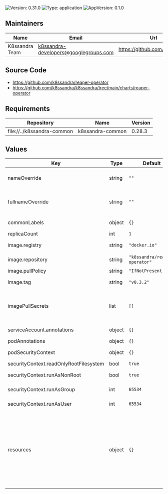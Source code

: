 

![Version: 0.31.0](https://img.shields.io/badge/Version-0.31.0-informational?style=flat-square) ![Type: application](https://img.shields.io/badge/Type-application-informational?style=flat-square) ![AppVersion: 0.1.0](https://img.shields.io/badge/AppVersion-0.1.0-informational?style=flat-square)

## Maintainers

| Name | Email | Url |
| ---- | ------ | --- |
| K8ssandra Team | k8ssandra-developers@googlegroups.com | https://github.com/k8ssandra |

## Source Code

* <https://github.com/k8ssandra/reaper-operator>
* <https://github.com/k8ssandra/k8ssandra/tree/main/charts/reaper-operator>

## Requirements

| Repository | Name | Version |
|------------|------|---------|
| file://../k8ssandra-common | k8ssandra-common | 0.28.3 |

## Values

| Key | Type | Default | Description |
|-----|------|---------|-------------|
| nameOverride | string | `""` | Replaces the chart name which is used in the metadata.name of objects created by this chart. |
| fullnameOverride | string | `""` | Replaces the value used for metadata.name in objects created by this chart. The default value has the form releaseName-chartName. |
| commonLabels | object | `{}` | Labels to be added to all deployed resources |
| replicaCount | int | `1` | Sets the number of reaper-operator pods. |
| image.registry | string | `"docker.io"` | Container registry containing the repository where the image resides |
| image.repository | string | `"k8ssandra/reaper-operator"` | Container repository where the reaper-operator resides |
| image.pullPolicy | string | `"IfNotPresent"` | Pull policy for the operator container |
| image.tag | string | `"v0.3.2"` | Tag of the reaper-operator image to pull from image.repository |
| imagePullSecrets | list | `[]` | References to secrets to use when pulling images. ref: https://kubernetes.io/docs/tasks/configure-pod-container/pull-image-private-registry/ |
| serviceAccount.annotations | object | `{}` | Annotations for the reaper-operator service account. |
| podAnnotations | object | `{}` | Annotations for the reaper-operator pod. |
| podSecurityContext | object | `{}` | PodSecurityContext for the reaper-operator pod. |
| securityContext.readOnlyRootFilesystem | bool | `true` | Mark root filesystem as read only |
| securityContext.runAsNonRoot | bool | `true` | Run reaper-operator container as non-root user |
| securityContext.runAsGroup | int | `65534` | Group for the user running the reaper-operator container / process |
| securityContext.runAsUser | int | `65534` | User for running the reaper-operator container / process |
| resources | object | `{}` | Resources requests and limits for the cass-operator pod. We usually recommend not to specify default resources and to leave this as a conscious choice for the user. This also increases chances charts run on environments with little resources, such as Minikube. If you do want to specify resources, uncomment the following lines, adjust them as necessary, and remove the curly braces after 'resources:'. limits: cpu: 100m memory: 128Mi requests: cpu: 100m memory: 128Mi |
